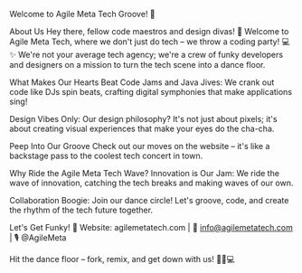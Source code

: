 Welcome to Agile Meta Tech Groove! 🎉

About Us
Hey there, fellow code maestros and design divas! 🚀 Welcome to Agile Meta Tech, where we don't just do tech – we throw a coding party! 💻✨ We're not your average tech agency; we're a crew of funky developers and designers on a mission to turn the tech scene into a dance floor.

What Makes Our Hearts Beat
Code Jams and Java Jives: We crank out code like DJs spin beats, crafting digital symphonies that make applications sing!

Design Vibes Only: Our design philosophy? It's not just about pixels; it's about creating visual experiences that make your eyes do the cha-cha.

Peep Into Our Groove
Check out our moves on the website – it's like a backstage pass to the coolest tech concert in town.

Why Ride the Agile Meta Tech Wave?
Innovation is Our Jam: We ride the wave of innovation, catching the tech breaks and making waves of our own.

Collaboration Boogie: Join our dance circle! Let's groove, code, and create the rhythm of the tech future together.

Let's Get Funky!
🕺 Website: agilemetatech.com | 📧 info@agilemetatech.com | 🎙️ @AgileMeta

Hit the dance floor – fork, remix, and get down with us! 🚀🕺💻

<!---
agilemeta/agilemeta is a ✨ special ✨ repository because its `README.md` (this file) appears on your GitHub profile.
You can click the Preview link to take a look at your changes.
--->

